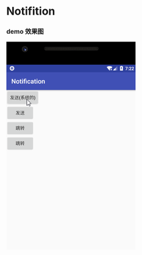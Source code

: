 # Notifition

### demo 效果图
![](https://github.com/leon5458/Notifition/blob/master/Notifition/notifition.gif)


